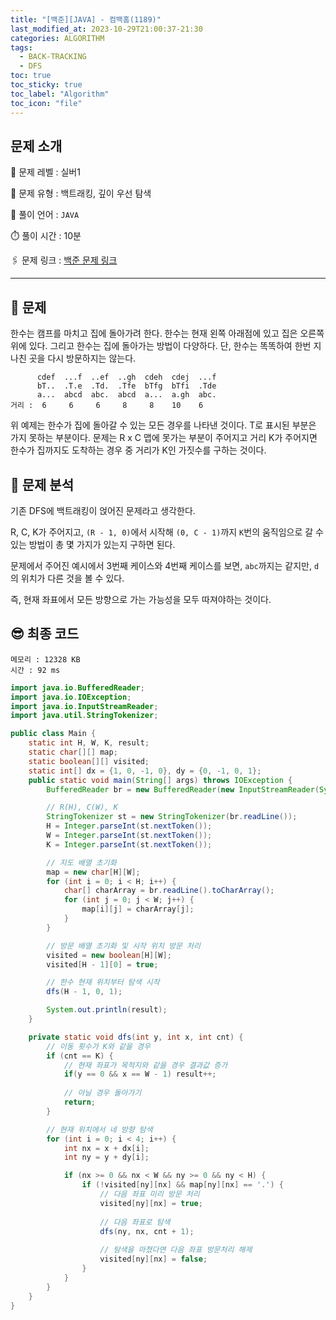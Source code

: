 ```yaml
---
title: "[백준][JAVA] - 컴백홈(1189)"
last_modified_at: 2023-10-29T21:00:37-21:30
categories: ALGORITHM
tags:
  - BACK-TRACKING
  - DFS
toc: true
toc_sticky: true
toc_label: "Algorithm"
toc_icon: "file"
---
```


## 문제 소개

🥈 문제 레벨 : 실버1

🔔 문제 유형 : 백트래킹, 깊이 우선 탐색

💬 풀이 언어 : `JAVA`

⏱️ 풀이 시간 : 10분

🖇️ 문제 링크 : [백준 문제 링크](https://www.acmicpc.net/problem/1189)

---

## 📝 문제

한수는 캠프를 마치고 집에 돌아가려 한다. 한수는 현재 왼쪽 아래점에 있고 집은 오른쪽 위에 있다. 그리고 한수는 집에 돌아가는 방법이 다양하다. 단, 한수는 똑똑하여 한번 지나친 곳을 다시 방문하지는 않는다.

```
      cdef  ...f  ..ef  ..gh  cdeh  cdej  ...f 
      bT..  .T.e  .Td.  .Tfe  bTfg  bTfi  .Tde 
      a...  abcd  abc.  abcd  a...  a.gh  abc. 
거리 :  6     6     6     8     8    10    6
```

위 예제는 한수가 집에 돌아갈 수 있는 모든 경우를 나타낸 것이다. T로 표시된 부분은 가지 못하는 부분이다. 문제는 R x C 맵에 못가는 부분이 주어지고 거리 K가 주어지면 한수가 집까지도 도착하는 경우 중 거리가 K인 가짓수를 구하는 것이다.

## 🤔 문제 분석

기존 DFS에 백트래킹이 얹어진 문제라고 생각한다.

R, C, K가 주어지고, `(R - 1, 0)`에서 시작해 `(0, C - 1)`까지 `K`번의 움직임으로 갈 수 있는 방법이 총 몇 가지가 있는지 구하면 된다.

문제에서 주어진 예시에서 3번째 케이스와 4번째 케이스를 보면, `abc`까지는 같지만, `d`의 위치가 다른 것을 볼 수 있다.

즉, 현재 좌표에서 모든 방향으로 가는 가능성을 모두 따져야하는 것이다.

## 😎 최종 코드

```
메모리 : 12328 KB
시간 : 92 ms
```

```java
import java.io.BufferedReader;
import java.io.IOException;
import java.io.InputStreamReader;
import java.util.StringTokenizer;

public class Main {
    static int H, W, K, result;
    static char[][] map;
    static boolean[][] visited;
    static int[] dx = {1, 0, -1, 0}, dy = {0, -1, 0, 1};
    public static void main(String[] args) throws IOException {
        BufferedReader br = new BufferedReader(new InputStreamReader(System.in));

        // R(H), C(W), K
        StringTokenizer st = new StringTokenizer(br.readLine());
        H = Integer.parseInt(st.nextToken());
        W = Integer.parseInt(st.nextToken());
        K = Integer.parseInt(st.nextToken());

        // 지도 배열 초기화
        map = new char[H][W];
        for (int i = 0; i < H; i++) {
            char[] charArray = br.readLine().toCharArray();
            for (int j = 0; j < W; j++) {
                map[i][j] = charArray[j];
            }
        }

        // 방문 배열 초기화 및 시작 위치 방문 처리
        visited = new boolean[H][W];
        visited[H - 1][0] = true;

        // 한수 현재 위치부터 탐색 시작
        dfs(H - 1, 0, 1);

        System.out.println(result);
    }

    private static void dfs(int y, int x, int cnt) {
        // 이동 횟수가 K와 같을 경우
        if (cnt == K) {
            // 현재 좌표가 목적지와 같을 경우 결과값 증가
            if(y == 0 && x == W - 1) result++;
            
            // 아닐 경우 돌아가기
            return;
        }

        // 현재 위치에서 네 방향 탐색
        for (int i = 0; i < 4; i++) {
            int nx = x + dx[i];
            int ny = y + dy[i];

            if (nx >= 0 && nx < W && ny >= 0 && ny < H) {
                if (!visited[ny][nx] && map[ny][nx] == '.') {
                    // 다음 좌표 미리 방문 처리
                    visited[ny][nx] = true;
                    
                    // 다음 좌표로 탐색
                    dfs(ny, nx, cnt + 1);
                    
                    // 탐색을 마쳤다면 다음 좌표 방문처리 해제
                    visited[ny][nx] = false;
                }
            }
        }
    }
}
```